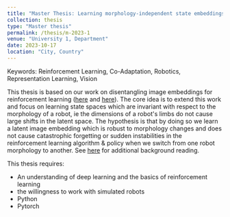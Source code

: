 ```yaml
---
title: "Master Thesis: Learning morphology-independent state embeddings for morphology-invariant reinforcement learning"
collection: thesis
type: "Master thesis"
permalink: /thesis/m-2023-1
venue: "University 1, Department"
date: 2023-10-17
location: "City, Country"
---
```

Keywords: Reinforcement Learning, Co-Adaptation, Robotics, Representation Learning, Vision

This thesis is based on our work on disentangling image embeddings for reinforcement learning ([here](https://arxiv.org/pdf/2305.14133.pdf) and [here](https://arxiv.org/pdf/2207.05480.pdf)). The core idea is to extend this work and focus on learning state spaces which are invariant with respect to the morphology of a robot, ie the dimensions of a robot's limbs do not cause large shifts in the latent space. The hypothesis is that by doing so we learn a latent image embedding which is robust to morphology changes and does not cause catastrophic forgetting or sudden instabilities in the reinforcement learning algorithm & policy when we switch from one robot morphology to another. See [here](http://proceedings.mlr.press/v100/luck20a/luck20a.pdf) for additional background reading.

This thesis requires:
- An understanding of deep learning and the basics of reinforcement learning
- the willingness to work with simulated robots
- Python
- Pytorch
